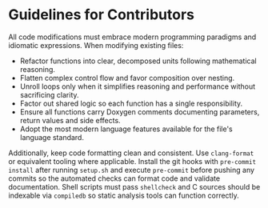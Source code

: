 # Guidelines for Contributors

All code modifications must embrace modern programming paradigms and idiomatic expressions.  When modifying existing files:

- Refactor functions into clear, decomposed units following mathematical reasoning.
- Flatten complex control flow and favor composition over nesting.
- Unroll loops only when it simplifies reasoning and performance without sacrificing clarity.
- Factor out shared logic so each function has a single responsibility.
- Ensure all functions carry Doxygen comments documenting parameters, return values and side effects.
- Adopt the most modern language features available for the file's language standard.

Additionally, keep code formatting clean and consistent. Use `clang-format` or
equivalent tooling where applicable. Install the git hooks with
`pre-commit install` after running `setup.sh` and execute `pre-commit` before
pushing any commits so the automated checks can format code and validate
documentation. Shell scripts must pass `shellcheck` and C sources should be
indexable via `compiledb` so static analysis tools can function correctly.
